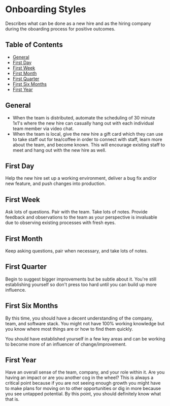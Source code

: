# Onboarding Styles

Describes what can be done as a new hire and as the hiring company during the oboarding process for
positive outcomes.

<!-- Tocer[start]: Auto-generated, don't remove. -->

## Table of Contents

  - [General](#general)
  - [First Day](#first-day)
  - [First Week](#first-week)
  - [First Month](#first-month)
  - [First Quarter](#first-quarter)
  - [First Six Months](#first-six-months)
  - [First Year](#first-year)

<!-- Tocer[finish]: Auto-generated, don't remove. -->

## General

- When the team is distributed, automate the scheduling of 30 minute 1x1's where the new hire can
  casually hang out with each individual team member via video chat.
- When the team is local, give the new hire a gift card which they can use to take staff out for
  tea/coffee in order to connect with staff, learn more about the team, and become known. This will
  encourage existing staff to meet and hang out with the new hire as well.

## First Day

Help the new hire set up a working environment, deliver a bug fix and/or new feature, and push
changes into production.

## First Week

Ask lots of questions. Pair with the team. Take lots of notes. Provide feedback and observations to
the team as your perspective is invaluable due to observing existing processes with fresh eyes.

## First Month

Keep asking questions, pair when necessary, and take lots of notes.

## First Quarter

Begin to suggest bigger improvements but be subtle about it. You're still establishing yourself so
don't press too hard until you can build up more influence.

## First Six Months

By this time, you should have a decent understanding of the company, team, and software stack. You
might not have 100% working knowledge but you know where most things are or how to find them
quickly.

You should have established yourself in a few key areas and can be working to become more of an
influencer of change/improvement.

## First Year

Have an overall sense of the team, company, and your role within it. Are you having an impact or are
you another cog in the wheel? This is always a critical point because if you are not seeing enough
growth you might have to make plans for moving on to other opportunities or dig in more because you
see untapped potential. By this point, you should definitely know what that is.
